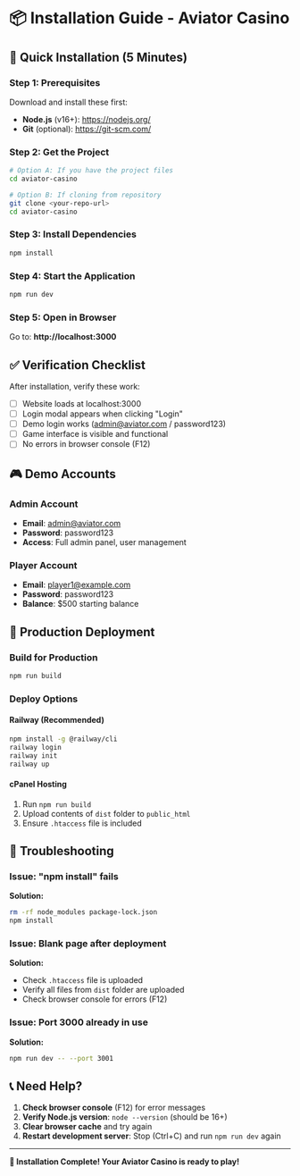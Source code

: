 # 📦 Installation Guide - Aviator Casino

## 🎯 Quick Installation (5 Minutes)

### Step 1: Prerequisites
Download and install these first:
- **Node.js** (v16+): https://nodejs.org/
- **Git** (optional): https://git-scm.com/

### Step 2: Get the Project
```bash
# Option A: If you have the project files
cd aviator-casino

# Option B: If cloning from repository
git clone <your-repo-url>
cd aviator-casino
```

### Step 3: Install Dependencies
```bash
npm install
```

### Step 4: Start the Application
```bash
npm run dev
```

### Step 5: Open in Browser
Go to: **http://localhost:3000**

## ✅ Verification Checklist

After installation, verify these work:
- [ ] Website loads at localhost:3000
- [ ] Login modal appears when clicking "Login"
- [ ] Demo login works (admin@aviator.com / password123)
- [ ] Game interface is visible and functional
- [ ] No errors in browser console (F12)

## 🎮 Demo Accounts

### Admin Account
- **Email**: admin@aviator.com
- **Password**: password123
- **Access**: Full admin panel, user management

### Player Account  
- **Email**: player1@example.com
- **Password**: password123
- **Balance**: $500 starting balance

## 🚀 Production Deployment

### Build for Production
```bash
npm run build
```

### Deploy Options

#### Railway (Recommended)
```bash
npm install -g @railway/cli
railway login
railway init
railway up
```

#### cPanel Hosting
1. Run `npm run build`
2. Upload contents of `dist` folder to `public_html`
3. Ensure `.htaccess` file is included

## 🔧 Troubleshooting

### Issue: "npm install" fails
**Solution:**
```bash
rm -rf node_modules package-lock.json
npm install
```

### Issue: Blank page after deployment
**Solution:**
- Check `.htaccess` file is uploaded
- Verify all files from `dist` folder are uploaded
- Check browser console for errors (F12)

### Issue: Port 3000 already in use
**Solution:**
```bash
npm run dev -- --port 3001
```

## 📞 Need Help?

1. **Check browser console** (F12) for error messages
2. **Verify Node.js version**: `node --version` (should be 16+)
3. **Clear browser cache** and try again
4. **Restart development server**: Stop (Ctrl+C) and run `npm run dev` again

---

**🎉 Installation Complete! Your Aviator Casino is ready to play!**